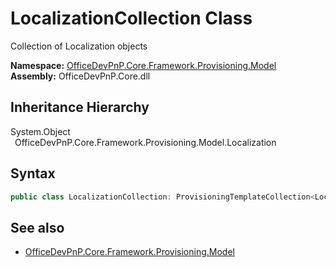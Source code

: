 # LocalizationCollection Class
 Collection of Localization objects   

**Namespace:** [OfficeDevPnP.Core.Framework.Provisioning.Model](OfficeDevPnP.Core.Framework.Provisioning.Model.md)  
**Assembly:** OfficeDevPnP.Core.dll  
## Inheritance Hierarchy
System.Object  
&ensp;OfficeDevPnP.Core.Framework.Provisioning.Model.Localization  
## Syntax
```C#
public class LocalizationCollection: ProvisioningTemplateCollection<Localization>
```
## See also
- [OfficeDevPnP.Core.Framework.Provisioning.Model](OfficeDevPnP.Core.Framework.Provisioning.Model.md)
